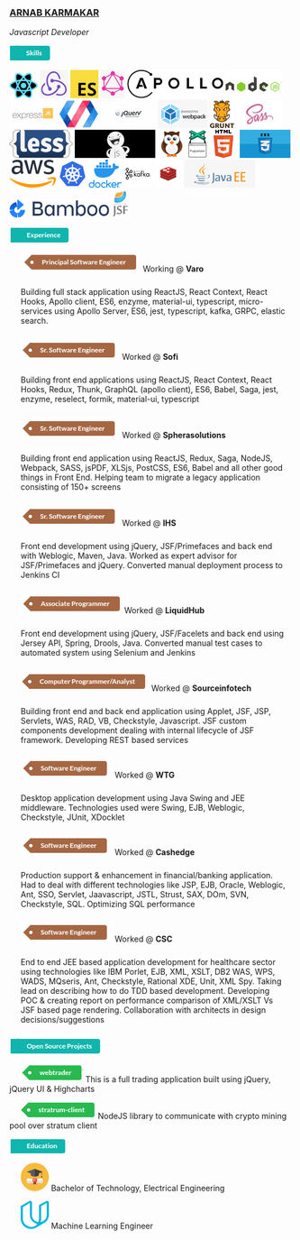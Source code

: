 ### [ARNAB KARMAKAR](mailto:arnab.k@gmail.com)
*Javascript Developer*

[![Skills](https://github.com/arnabk/arnabk/raw/master/Skill.png)]()

[![React](https://github.com/arnabk/arnabk/raw/master/React.png)](https://reactjs.org/) [![Redux](https://github.com/arnabk/arnabk/raw/master/Redux.png)](https://redux.js.org/) [![ES6](https://github.com/arnabk/arnabk/raw/master/ES6.png)](https://www.ecma-international.org/ecma-262/6.0/) [![GraphQL](https://github.com/arnabk/arnabk/raw/master/GraphQL.png)](https://graphql.org/) [![Apollo](https://github.com/arnabk/arnabk/raw/master/Apollo.png)](https://www.apollographql.com/) [![NodeJS](https://github.com/arnabk/arnabk/raw/master/NodeJS.png)](https://nodejs.org/en/) [![ExpressJS](https://github.com/arnabk/arnabk/raw/master/ExpressJS.png)](https://expressjs.com/) [![PolymerJS](https://github.com/arnabk/arnabk/raw/master/PolymerJS.png)](https://www.polymer-project.org/) [![Jquery](https://github.com/arnabk/arnabk/raw/master/Jquery.jpg)](https://jquery.com/) [![Webpack](https://github.com/arnabk/arnabk/raw/master/Webpack.png)](https://webpack.js.org/) [![GruntJS](https://github.com/arnabk/arnabk/raw/master/GruntJS.png)](https://gruntjs.com/) [![Sass](https://github.com/arnabk/arnabk/raw/master/Sass.jpg)](https://sass-lang.com/) [![Less](https://github.com/arnabk/arnabk/raw/master/Less.png)](http://lesscss.org) [![CasperJS](https://github.com/arnabk/arnabk/raw/master/CasperJS.jpg)](https://www.casperjs.org/) [![Nightwatch](https://github.com/arnabk/arnabk/raw/master/Nightwatch.png)](https://nightwatchjs.org/) [![Puppeteer](https://github.com/arnabk/arnabk/raw/master/Puppeteer.png)](https://pptr.dev/) [![Html](https://github.com/arnabk/arnabk/raw/master/Html.png)](https://html.spec.whatwg.org/) [![Css](https://github.com/arnabk/arnabk/raw/master/Css.png)](https://www.w3.org/Style/CSS/specs.en.html) [![Aws](https://github.com/arnabk/arnabk/raw/master/Aws.png)](https://aws.amazon.com/) [![Kubernetes](https://github.com/arnabk/arnabk/raw/master/Kubernetes.png)](https://kubernetes.io/) [![Docker](https://github.com/arnabk/arnabk/raw/master/Docker.png)](https://www.docker.com/) [![Kafka](https://github.com/arnabk/arnabk/raw/master/Kafka.png)](https://kafka.apache.org/) [![Redis](https://github.com/arnabk/arnabk/raw/master/Redis.png)](https://redis.io/) [![Java/JEE](https://github.com/arnabk/arnabk/raw/master/Java.png)](https://www.oracle.com/java/technologies/java-ee-glance.html) [![Bamboo](https://github.com/arnabk/arnabk/raw/master/Bamboo.png)](https://www.atlassian.com/software/bamboo) [![JSF/Facelets](https://github.com/arnabk/arnabk/raw/master/Jsf.png)](https://www.oracle.com/java/technologies/javaserverfaces.html)

[![Experience](https://github.com/arnabk/arnabk/raw/master/Exp.png)]()

<span style="padding-left: 20px;">[![Principal Eng](https://github.com/arnabk/arnabk/raw/master/Principal.png)]()</span> Working @ **Varo**

<p style="padding: 10px 10px 10px 20px;">
    Building full stack application using ReactJS, React Context, React Hooks, Apollo client, ES6, enzyme, material-ui, typescript, micro-services using Apollo Server, ES6, jest, typescript, kafka, GRPC, elastic search.
</p>
  
<span style="padding-left: 20px">[![Sr Software Eng](https://github.com/arnabk/arnabk/raw/master/SrSoftware.png)]()</span> Worked @ **Sofi**
  
<p style="padding: 10px 10px 10px 20px;">
    Building front end applications using ReactJS, React Context, React Hooks, Redux, Thunk, GraphQL (apollo client), ES6, Babel, Saga, jest, enzyme, reselect, formik, material-ui, typescript
</p>

<span style="padding-left: 20px">[![Sr Software Eng](https://github.com/arnabk/arnabk/raw/master/SrSoftware.png)]()</span> Worked @ **Spherasolutions**

<p style="padding: 10px 10px 10px 20px;">
    Building front end application using ReactJS, Redux, Saga, NodeJS, Webpack, SASS, jsPDF, XLSjs, PostCSS, ES6, Babel and all other good things in Front End. Helping team to migrate a legacy application consisting of 150+ screens
</p>

<span style="padding-left: 20px">[![Sr Software Eng](https://github.com/arnabk/arnabk/raw/master/SrSoftware.png)]()</span> Worked @ **IHS**

<p style="padding: 10px 10px 10px 20px;">
    Front end development using jQuery, JSF/Primefaces and back end with Weblogic, Maven, Java. Worked as expert advisor for JSF/Primefaces and jQuery. Converted manual deployment process to Jenkins CI
</p>

<span style="padding-left: 20px">[![Associate Programmer](https://github.com/arnabk/arnabk/raw/master/Associate.png)]()</span> Worked @ **LiquidHub**

<p style="padding: 10px 10px 10px 20px;">
    Front end development using jQuery, JSF/Facelets and back end using Jersey API, Spring, Drools, Java. Converted manual test cases to automated system using Selenium and Jenkins
</p>

<span style="padding-left: 20px">[![Computer Programmer](https://github.com/arnabk/arnabk/raw/master/Analyst.png)]()</span> Worked @ **Sourceinfotech**

<p style="padding: 10px 10px 10px 20px;">
    Building front end and back end application using Applet, JSF, JSP, Servlets, WAS, RAD, VB, Checkstyle, Javascript. JSF custom components development dealing with internal lifecycle of JSF framework. Developing REST based services
</p>

<span style="padding-left: 20px">[![Software Eng](https://github.com/arnabk/arnabk/raw/master/Software.png)]()</span> Worked @ **WTG**

<p style="padding: 10px 10px 10px 20px;">
    Desktop application development using Java Swing and JEE middleware. Technologies used were Swing, EJB, Weblogic, Checkstyle, JUnit, XDocklet
</p>

<span style="padding-left: 20px">[![Software Eng](https://github.com/arnabk/arnabk/raw/master/Software.png)]()</span> Worked @ **Cashedge**

<p style="padding: 10px 10px 10px 20px;">
    Production support & enhancement in financial/banking application. Had to deal with different technologies like JSP, EJB, Oracle, Weblogic, Ant, SSO, Servlet, Jaavascript, JSTL, Strust, SAX, DOm, SVN, Checkstyle, SQL. Optimizing SQL performance
</p>

<span style="padding-left: 20px">[![Software Eng](https://github.com/arnabk/arnabk/raw/master/Software.png)]()</span> Worked @ **CSC**

<p style="padding: 10px 10px 10px 20px;">
    End to end JEE based application development for healthcare sector using technologies like IBM Porlet, EJB, XML, XSLT, DB2 WAS, WPS, WADS, MQseris, Ant, Checkstyle, Rational XDE, Unit, XML Spy. Taking lead on describing how to do TDD based development. Developing POC & creating report on performance comparison of XML/XSLT Vs JSF based page rendering. Collaboration with architects in design decisions/suggestions
</p>

[![Open source](https://github.com/arnabk/arnabk/raw/master/OpenSource.png)]()

<span style="padding-left: 20px">[![webtrader](https://github.com/arnabk/arnabk/raw/master/Webtrader.png)](https://github.com/binary-com/webtrader)</span> This is a full trading application built using jQuery, jQuery UI & Highcharts

<span style="padding-left: 20px">[![stratum-client](https://github.com/arnabk/arnabk/raw/master/Stratum.png)](https://github.com/arnabk/stratum-client)</span> NodeJS library to communicate with crypto mining pool over stratum client

[![Education](https://github.com/arnabk/arnabk/raw/master/Education.png)]()

<span style="padding-left: 20px">[![Bachelor of Technology, Electrical Engineering](https://github.com/arnabk/arnabk/raw/master/Degree.png)](http://www.nits.ac.in/)</span> Bachelor of Technology, Electrical Engineering

<span style="padding-left: 20px">[![Machine Learning Engineer](https://github.com/arnabk/arnabk/raw/master/Udacity.png)](https://graduation.udacity.com/confirm/GQU5F559)</span> Machine Learning Engineer
